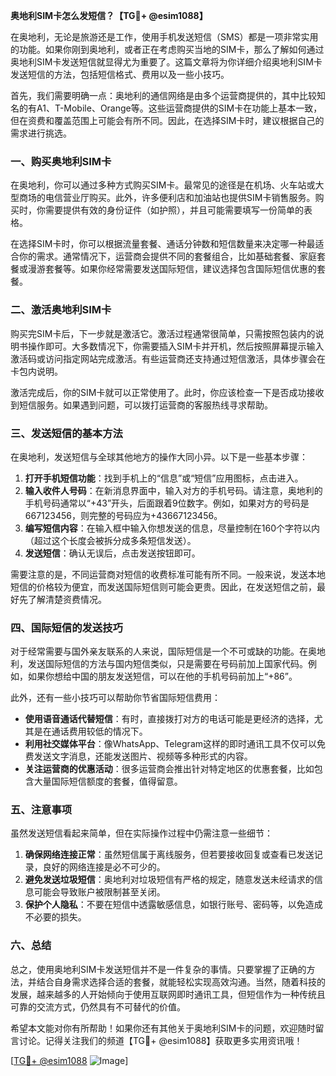**奥地利SIM卡怎么发短信？【TG💪+ @esim1088】**

在奥地利，无论是旅游还是工作，使用手机发送短信（SMS）都是一项非常实用的功能。如果你刚到奥地利，或者正在考虑购买当地的SIM卡，那么了解如何通过奥地利SIM卡发送短信就显得尤为重要了。这篇文章将为你详细介绍奥地利SIM卡发送短信的方法，包括短信格式、费用以及一些小技巧。

首先，我们需要明确一点：奥地利的通信网络是由多个运营商提供的，其中比较知名的有A1、T-Mobile、Orange等。这些运营商提供的SIM卡在功能上基本一致，但在资费和覆盖范围上可能会有所不同。因此，在选择SIM卡时，建议根据自己的需求进行挑选。

### 一、购买奥地利SIM卡

在奥地利，你可以通过多种方式购买SIM卡。最常见的途径是在机场、火车站或大型商场的电信营业厅购买。此外，许多便利店和加油站也提供SIM卡销售服务。购买时，你需要提供有效的身份证件（如护照），并且可能需要填写一份简单的表格。

在选择SIM卡时，你可以根据流量套餐、通话分钟数和短信数量来决定哪一种最适合你的需求。通常情况下，运营商会提供不同的套餐组合，比如基础套餐、家庭套餐或漫游套餐等。如果你经常需要发送国际短信，建议选择包含国际短信优惠的套餐。

### 二、激活奥地利SIM卡

购买完SIM卡后，下一步就是激活它。激活过程通常很简单，只需按照包装内的说明书操作即可。大多数情况下，你需要插入SIM卡并开机，然后按照屏幕提示输入激活码或访问指定网站完成激活。有些运营商还支持通过短信激活，具体步骤会在卡包内说明。

激活完成后，你的SIM卡就可以正常使用了。此时，你应该检查一下是否成功接收到短信服务。如果遇到问题，可以拨打运营商的客服热线寻求帮助。

### 三、发送短信的基本方法

在奥地利，发送短信与全球其他地方的操作大同小异。以下是一些基本步骤：

1. **打开手机短信功能**：找到手机上的“信息”或“短信”应用图标，点击进入。
2. **输入收件人号码**：在新消息界面中，输入对方的手机号码。请注意，奥地利的手机号码通常以“+43”开头，后面跟着9位数字。例如，如果对方的号码是667123456，则完整的号码应为+43667123456。
3. **编写短信内容**：在输入框中输入你想发送的信息，尽量控制在160个字符以内（超过这个长度会被拆分成多条短信发送）。
4. **发送短信**：确认无误后，点击发送按钮即可。

需要注意的是，不同运营商对短信的收费标准可能有所不同。一般来说，发送本地短信的价格较为便宜，而发送国际短信则可能会更贵。因此，在发送短信之前，最好先了解清楚资费情况。

### 四、国际短信的发送技巧

对于经常需要与国外亲友联系的人来说，国际短信是一个不可或缺的功能。在奥地利，发送国际短信的方法与国内短信类似，只是需要在号码前加上国家代码。例如，如果你想给中国的朋友发送短信，可以在他的手机号码前加上“+86”。

此外，还有一些小技巧可以帮助你节省国际短信费用：

- **使用语音通话代替短信**：有时，直接拨打对方的电话可能是更经济的选择，尤其是在通话费用较低的情况下。
- **利用社交媒体平台**：像WhatsApp、Telegram这样的即时通讯工具不仅可以免费发送文字消息，还能发送图片、视频等多种形式的内容。
- **关注运营商的优惠活动**：很多运营商会推出针对特定地区的优惠套餐，比如包含大量国际短信额度的套餐，值得留意。

### 五、注意事项

虽然发送短信看起来简单，但在实际操作过程中仍需注意一些细节：

1. **确保网络连接正常**：虽然短信属于离线服务，但若要接收回复或查看已发送记录，良好的网络连接是必不可少的。
2. **避免发送垃圾短信**：奥地利对垃圾短信有严格的规定，随意发送未经请求的信息可能会导致账户被限制甚至关闭。
3. **保护个人隐私**：不要在短信中透露敏感信息，如银行账号、密码等，以免造成不必要的损失。

### 六、总结

总之，使用奥地利SIM卡发送短信并不是一件复杂的事情。只要掌握了正确的方法，并结合自身需求选择合适的套餐，就能轻松实现高效沟通。当然，随着科技的发展，越来越多的人开始倾向于使用互联网即时通讯工具，但短信作为一种传统且可靠的交流方式，仍然具有不可替代的价值。

希望本文能对你有所帮助！如果你还有其他关于奥地利SIM卡的问题，欢迎随时留言讨论。记得关注我们的频道【TG💪+ @esim1088】获取更多实用资讯哦！

[[TG💪+ @esim1088](https://t.me/s/esim1088) ![Image](https://i.postimg.cc/4NQfJmqS/Snipaste-2025-05-13-00-14-12.png)]